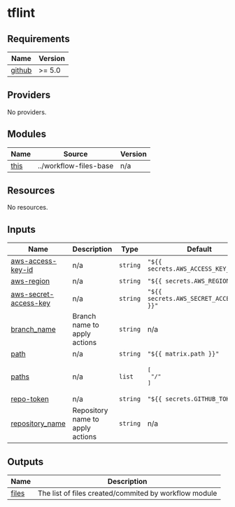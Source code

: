 # tflint

<!-- BEGINNING OF PRE-COMMIT-TERRAFORM DOCS HOOK -->
## Requirements

| Name | Version |
|------|---------|
| <a name="requirement_github"></a> [github](#requirement\_github) | >= 5.0 |

## Providers

No providers.

## Modules

| Name | Source | Version |
|------|--------|---------|
| <a name="module_this"></a> [this](#module\_this) | ../workflow-files-base | n/a |

## Resources

No resources.

## Inputs

| Name | Description | Type | Default | Required |
|------|-------------|------|---------|:--------:|
| <a name="input_aws-access-key-id"></a> [aws-access-key-id](#input\_aws-access-key-id) | n/a | `string` | `"${{ secrets.AWS_ACCESS_KEY_ID }}"` | no |
| <a name="input_aws-region"></a> [aws-region](#input\_aws-region) | n/a | `string` | `"${{ secrets.AWS_REGION}}"` | no |
| <a name="input_aws-secret-access-key"></a> [aws-secret-access-key](#input\_aws-secret-access-key) | n/a | `string` | `"${{ secrets.AWS_SECRET_ACCESS_KEY }}"` | no |
| <a name="input_branch_name"></a> [branch\_name](#input\_branch\_name) | Branch name to apply actions | `string` | n/a | yes |
| <a name="input_path"></a> [path](#input\_path) | n/a | `string` | `"${{ matrix.path }}"` | no |
| <a name="input_paths"></a> [paths](#input\_paths) | n/a | `list` | <pre>[<br>  "/"<br>]</pre> | no |
| <a name="input_repo-token"></a> [repo-token](#input\_repo-token) | n/a | `string` | `"${{ secrets.GITHUB_TOKEN }}"` | no |
| <a name="input_repository_name"></a> [repository\_name](#input\_repository\_name) | Repository name to apply actions | `string` | n/a | yes |

## Outputs

| Name | Description |
|------|-------------|
| <a name="output_files"></a> [files](#output\_files) | The list of files created/commited by workflow module |
<!-- END OF PRE-COMMIT-TERRAFORM DOCS HOOK -->
